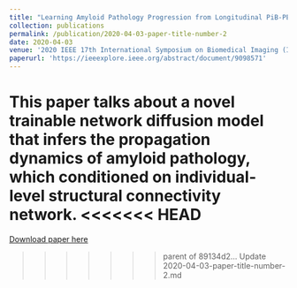 ```yaml
---
title: "Learning Amyloid Pathology Progression from Longitudinal PiB-PET Images in Preclinical Alzheimer’s Disease"
collection: publications
permalink: /publication/2020-04-03-paper-title-number-2
date: 2020-04-03
venue: '2020 IEEE 17th International Symposium on Biomedical Imaging (ISBI)'
paperurl: 'https://ieeexplore.ieee.org/abstract/document/9098571'
---
```

This paper talks about a novel trainable network diffusion model that infers the propagation dynamics of amyloid pathology, which conditioned on individual-level structural connectivity network. 
<<<<<<< HEAD
=======

[Download paper here]()
>>>>>>> parent of 89134d2... Update 2020-04-03-paper-title-number-2.md
